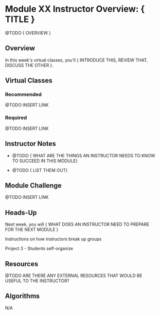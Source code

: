 # Module XX Instructor Overview: { TITLE }

@TODO { OVERVIEW }

## Overview

In this week's virtual classes, you'll { INTRODUCE THIS, REVIEW THAT, DISCUSS THE OTHER }.

## Virtual Classes

### Recommended

@TODO INSERT LINK

### Required

@TODO INSERT LINK

## Instructor Notes

* @TODO { WHAT ARE THE THINGS AN INSTRUCTOR NEEDS TO KNOW TO SUCCEED IN THIS MODULE}

* @TODO { LIST THEM OUT}


## Module Challenge

@TODO INSERT LINK

## Heads-Up

Next week, you will { WHAT DOES AN INSTRUCTOR NEED TO PREPARE FOR THE NEXT MODULE }

Instructions on how instructors break up groups


Project 3 - Students self-organize



## Resources

@TODO ARE THERE ANY EXTERNAL RESOURCES THAT WOULD BE USEFUL TO THE INSTRUCTOR?

## Algorithms

N/A
